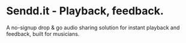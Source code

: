 # Sendd.it - Playback, feedback.
A no-signup drop & go audio sharing solution for instant playback and feedback, built for musicians.
<!-- <div align="center">
    <img src="placeholder.gif" width="500px" alt="Markdown Notes GIF 1" title="Markdown Notes GIF 1"></div>

## Features -->